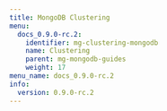 ```yaml
---
title: MongoDB Clustering
menu:
  docs_0.9.0-rc.2:
    identifier: mg-clustering-mongodb
    name: Clustering
    parent: mg-mongodb-guides
    weight: 17
menu_name: docs_0.9.0-rc.2
info:
  version: 0.9.0-rc.2
---
```


